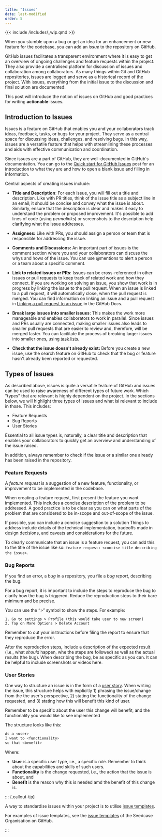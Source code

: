 ```yaml
---
title: "Issues"
date: last-modified
order: 5
---
```


{{< include /includes/_wip.qmd >}}

When you stumble upon a bug or get an idea for an enhancement or new feature for the codebase, you can add an *issue* to the repository on GitHub.

GitHub issues facilitates a transparent environment where it is easy to get an overview of ongoing challenges and feature requests within the project. They also provide a centralised platform for discussion of issues and collaboration among collaborators. As many things within Git and GitHub repositories, issues are logged and serve as a historical record of the project. With issues, everything from the initial issue to the discussion and final solution are documented.

This post will introduce the notion of issues on GitHub and good practices for writing **actionable** issues.

## Introduction to Issues

Issues is a feature on GitHub that enables you and your collaborators track ideas, feedback, tasks, or bugs for your project. They serve as a central space for discussing ideas, challenges, and resolving bugs. In this way, issues are a versatile feature that helps with streamlining these processes and aids with effective communication and coordination.

Since issues are a part of GitHub, they are well-documented in GitHub's documentation. You can go to the [Quick start for GitHub Issues](https://docs.github.com/en/issues/tracking-your-work-with-issues/quickstart) post for an introduction to what they are and how to open a blank issue and filling in information.

Central aspects of creating issues include:

- **Title and Description:** For each issue, you will fill out a title and description. Like with PR titles, think of the issue title as a subject line in an email; it should be concise and convey what the issue is about. Similarly, ensure that the description is clear and makes it easy to understand the problem or proposed improvement. It's possible to add lines of code (using *permalinks*) or screenshots to the description help clarifying what the issue addresses.

- **Assignees:** Like with PRs, you should assign a person or team that is responsible for addressing the issue.

- **Comments and Discussions:** An important part of issues is the comment section where you and your collaborators can discuss the whys and hows of the issue. You can use @mentions to alert a person or a team about a specific comment.

- **Link to related issues or PRs:** Issues can be cross-referenced in other issues or pull requests to keep track of related work and how they connect. If you are working on solving an issue, you show that work is in progress by linking the issue to the pull request. When an issue is linked to a pull request, it will automatically close, when the pull request is merged. You can find information on linking an issue and a pull request in [Linking a pull request to an issue](https://docs.github.com/en/issues/tracking-your-work-with-issues/linking-a-pull-request-to-an-issue#linking-a-pull-request-to-an-issue-using-a-keyword) in the GitHub Docs.

- **Break large issues into smaller issues:** This makes the work more manageable and enables collaborators to work in parallel. Since issues and PRs usually are connected, making smaller issues also leads to smaller pull requests that are easier to review and, therefore, will be merged faster. You can facilitate the process of breaking larger issues into smaller ones, using [task lists](https://docs.github.com/en/issues/tracking-your-work-with-issues/quickstart#adding-a-task-list).

- **Check that the issue doesn't already exist:** Before you create a new issue, use the search feature on GitHub to check that the bug or feature hasn't already been reported or requested.

## Types of Issues

As described above, issues is quite a versatile feature of GitHub and issues can be used to raise awareness of different types of future work. Which "types" that are relevant is highly dependent on the project. In the sections below, we will highlight three types of issues and what isi relevant to include in those. This includes:

- Feature Requests
- Bug Reports
- User Stories

Essential to all issue types is, naturally, a clear title and description that enables your collaborators to quickly get an overview and understanding of the issue raised.

In addition, always remember to check if the issue or a similar one already has been raised in the repository.

### Feature Requests

A *feature request* is a suggestion of a new feature, functionality, or improvement to be implemented in the codebase.

When creating a feature request, first present the feature you want implemented. This includes a concise description of the problem to be addressed. A good practice is to be clear as you can on what parts of the problem that are considered to be in-scope and out-of-scope of the issue.

If possible, yuo can include a concise suggestion to a solution Things to address include details of the technical implementation, tradeoffs made in design decisions, and caveats and considerations for the future.

To clearly communicate that an issue is a feature request, you  can add this to the title of the issue like so: `feature request: <concise title describing the issue>`.

### Bug Reports

If you find an error, a *bug* in a repository, you file a *bug report*, describing the bug.

For a bug report, it is important to include the steps to reproduce the bug to clarify how the bug is triggered. Reduce the reproduction steps to their bare minimum and be precise.

You can use the “>” symbol to show the steps.
For example:

```
1. Go to settings > Profile (this would take user to new screen)
2. Tap on More Options > Delete Account
```

Remember to out your instructions before filing the report to ensure that they reproduce the error.

After the reproduction steps, include a description of the expected result (i.e., what *should* happen, whe the steps are followed) as well as the actual results (the bug). When describing the bug, be as specific as you can. It can be helpful to include screenshots or videos here.

### User Stories

One way to structure an issue is in the form of a [user story](https://www.atlassian.com/agile/project-management/user-stories). When writing the issue, this structure helps with explicitly 1) phrasing the issue/change from the the user's perspective, 2) stating the functionality of the change requested, and 3) stating how this will benefit this kind of user.

Remember to be specific about the user this change will benefit, and the functionality you would like to see implemented

The structure looks like this:

```bash
As a <user>
I want to <functionality>
so that <benefit>
```

Where:

- **User** is a specific user type, i.e., a specific role. Remember to think about the capabilities and skills of such users.
- **Functionality** is the change requested, i.e., the action that the issue is about, and
- **Benefit** is the reason why this is needed amd the benefit of this change is.

::: {.callout-tip}

A way to standardise issues within your project is to utilise [issue templates]().

For examples of issue templates, see the [issue templates](https://github.com/seedcase-project/.github/tree/main/.github/ISSUE_TEMPLATE) of the Seedcase Organisation on GitHub.

:::

